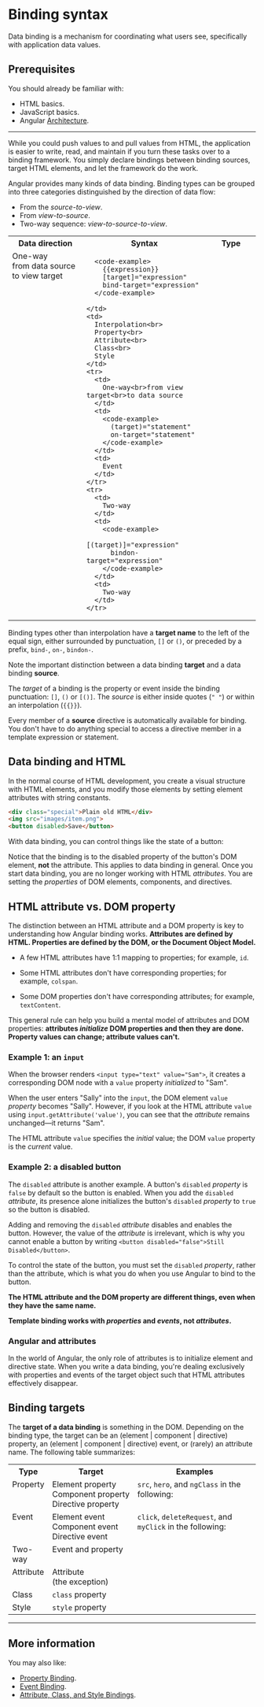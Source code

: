 
# Binding syntax

Data binding is a mechanism for coordinating what users see, specifically 
with application data values.


## Prerequisites

You should already be familiar with:

* HTML basics.
* JavaScript basics.
* Angular [Architecture](guide/architecture).

<hr/>


While you could push values to and pull values from HTML,
the application is easier to write, read, and maintain if you turn these tasks over to a binding framework.
You simply declare bindings between binding sources, target HTML elements, and let the framework do the work.

Angular provides many kinds of data binding. Binding types can be grouped into three categories distinguished by the direction of data flow:

* From the _source-to-view_.
* From _view-to-source_.
* Two-way sequence: _view-to-source-to-view_.

<style>
  td, th {vertical-align: top}
</style>

<table width="100%">
  <col width="30%">
  </col>
  <col width="50%">
  </col>
  <col width="20%">
  </col>
  <tr>
    <th>
      Data direction
    </th>
    <th>
      Syntax
    </th>
    <th>
      Type
    </th>

  </tr>
  <tr>
    <td>
      One-way<br>from data source<br>to view target
    </td>
    <td>

      <code-example>
        {{expression}}
        [target]="expression"
        bind-target="expression"
      </code-example>

    </td>
    <td>
      Interpolation<br>
      Property<br>
      Attribute<br>
      Class<br>
      Style
    </td>
    <tr>
      <td>
        One-way<br>from view target<br>to data source
      </td>
      <td>
        <code-example>
          (target)="statement"
          on-target="statement"
        </code-example>
      </td>
      <td>
        Event
      </td>
    </tr>
    <tr>
      <td>
        Two-way
      </td>
      <td>
        <code-example>
          [(target)]="expression"
          bindon-target="expression"
        </code-example>
      </td>
      <td>
        Two-way
      </td>
    </tr>
  </tr>
</table>

Binding types other than interpolation have a **target name** to the left of the equal sign, either surrounded by punctuation, `[]` or `()`, 
or preceded by a prefix, `bind-`, `on-`, `bindon-`.

Note the important distinction between a data binding **target** and a data binding **source**.

The *target* of a binding is the property or event inside the binding punctuation: `[]`, `()` or `[()]`.
The *source* is either inside quotes (`" "`) or within an interpolation (`{{}}`).

Every member of a **source** directive is automatically available for binding.
You don't have to do anything special to access a directive member in a template expression or statement.




## Data binding and HTML

In the normal course of HTML development, you create a visual structure with HTML elements, and
you modify those elements by setting element attributes with string constants.

```html
<div class="special">Plain old HTML</div>
<img src="images/item.png">
<button disabled>Save</button>
```

<!-- <code-example path="template-syntax/src/app/app.component.html" region="img+button" title="src/app/app.component.html" linenums="false">
</code-example> -->


With data binding, you can control things like the state of a button:

<code-example path="template-syntax/src/app/app.component.html" region="disabled-button-1" title="src/app/app.component.html" linenums="false">
</code-example>

Notice that the binding is to the disabled property of the button's DOM element, 
**not** the attribute. This applies to data binding in general. Once you start data binding, you are no longer working with HTML *attributes*.
You are setting the *properties* of DOM elements, components, and directives.



## HTML attribute vs. DOM property

The distinction between an HTML attribute and a DOM property is key to understanding how Angular binding works. **Attributes are defined by HTML. Properties are defined by the DOM, or the Document Object Model.**

* A few HTML attributes have 1:1 mapping to properties; for example, `id`.

* Some HTML attributes don't have corresponding properties; for example, `colspan`.

* Some DOM properties don't have corresponding attributes; for example, `textContent`.


This general rule can help you build a mental model of attributes and DOM properties:
**attributes *initialize* DOM properties and then they are done.
Property values can change; attribute values can't.**

### Example 1: an `input`

When the browser renders `<input type="text" value="Sam">`, it creates a
corresponding DOM node with a `value` property *initialized* to "Sam".

When the user enters "Sally" into the `input`, the DOM element `value` *property* becomes "Sally".
However, if you look at the HTML attribute `value` using `input.getAttribute('value')`, you can see that the *attribute* remains unchanged&mdash;it returns "Sam".

The HTML attribute `value` specifies the *initial* value; the DOM `value` property is the *current* value.

### Example 2: a disabled button

The `disabled` attribute is another example. A button's `disabled` *property* is
`false` by default so the button is enabled.
When you add the `disabled` *attribute*, its presence alone initializes the button's `disabled` *property* to `true`
so the button is disabled.

Adding and removing the `disabled` *attribute* disables and enables the button. 
However, the value of the *attribute* is irrelevant,
which is why you cannot enable a button by writing `<button disabled="false">Still Disabled</button>`.

To control the state of the button, you must set the `disabled` *property*, 
rather than the attribute, which is what you do when you use Angular to bind 
to the button.

**The HTML attribute and the DOM property are different things, even when they have the same name.**

**Template binding works with *properties* and *events*, not *attributes*.**


### Angular and attributes

In the world of Angular, the only role of attributes is to initialize element and directive state.
When you write a data binding, you're dealing exclusively with properties and events of the target object such that HTML attributes effectively disappear.


## Binding targets


The **target of a data binding** is something in the DOM.
Depending on the binding type, the target can be an
(element | component | directive) property, an
(element | component | directive) event, or (rarely) an attribute name.
The following table summarizes:

<style>
  td, th {vertical-align: top}
</style>

<table width="100%">
  <col width="10%">
  </col>
  <col width="15%">
  </col>
  <col width="75%">
  </col>
  <tr>
    <th>
      Type
    </th>
    <th>
      Target
    </th>
    <th>
      Examples
    </th>
  </tr>
  <tr>
    <td>
      Property
    </td>
    <td>
      Element&nbsp;property<br>
      Component&nbsp;property<br>
      Directive&nbsp;property
    </td>
    <td>
      <code>src</code>, <code>hero</code>, and <code>ngClass</code> in the following:
      <code-example path="template-syntax/src/app/app.component.html" region="property-binding-syntax-1" title="src/app/app.component.html" linenums="false">
      </code-example>
      <!-- For more information, see [Property Binding](guide/property-binding). -->
    </td>
  </tr>
  <tr>
    <td>
      Event
    </td>
    <td>
      Element&nbsp;event<br>
      Component&nbsp;event<br>
      Directive&nbsp;event
    </td>
    <td>
      <code>click</code>, <code>deleteRequest</code>, and <code>myClick</code> in the following:
      <code-example path="template-syntax/src/app/app.component.html" region="event-binding-syntax-1" title="src/app/app.component.html" linenums="false">
      </code-example>
      <!-- KW--Why don't these links work in the table? -->
      <!-- <div>For more information, see [Event Binding](guide/event-binding).</div> -->
    </td>
  </tr>
  <tr>
    <td>
      Two-way
    </td>
    <td>
      Event and property
    </td>
    <td>
      <code-example path="template-syntax/src/app/app.component.html" region="2-way-binding-syntax-1" title="src/app/app.component.html" linenums="false">
      </code-example>
    </td>
  </tr>
  <tr>
    <td>
      Attribute
    </td>
    <td>
      Attribute
      (the&nbsp;exception)
    </td>
    <td>
      <code-example path="template-syntax/src/app/app.component.html" region="attribute-binding-syntax-1" title="src/app/app.component.html" linenums="false">
      </code-example>
    </td>
  </tr>
  <tr>
    <td>
      Class
    </td>
    <td>
      <code>class</code> property
    </td>
    <td>
      <code-example path="template-syntax/src/app/app.component.html" region="class-binding-syntax-1" title="src/app/app.component.html" linenums="false">
      </code-example>
    </td>
  </tr>
  <tr>
    <td>
      Style
    </td>
    <td>
      <code>style</code> property
    </td>
    <td>
      <code-example path="template-syntax/src/app/app.component.html" region="style-binding-syntax-1" title="src/app/app.component.html" linenums="false">
      </code-example>
    </td>
  </tr>
</table>



<hr />

## More information

You may also like:

* [Property Binding](guide/property-binding).
* [Event Binding](guide/event-binding).
* [Attribute, Class, and Style Bindings](guide/attribute-class-style-bindings).

